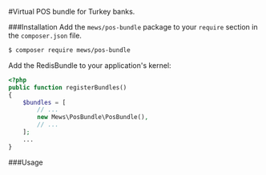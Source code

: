 #Virtual POS bundle for Turkey banks.

###Installation
Add the `mews/pos-bundle` package to your `require` section in the `composer.json` file.

```bash
$ composer require mews/pos-bundle
```
Add the RedisBundle to your application's kernel:
```php
<?php
public function registerBundles()
{
    $bundles = [
        // ...
        new Mews\PosBundle\PosBundle(),        
        // ...
    ];
    ...
}
```

###Usage
